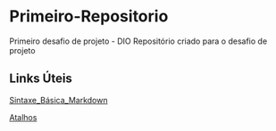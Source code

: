 # Primeiro-Repositorio
Primeiro desafio de projeto - DIO
Repositório criado para o desafio de projeto

## Links Úteis
[Sintaxe_Básica_Markdown](https://www.markdownguide.org/basic-syntax/)

[Atalhos](https://cheatsheets.zip/index.html)
